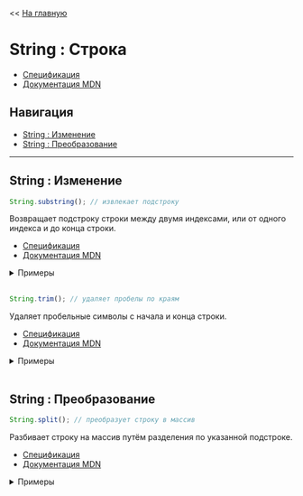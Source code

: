 << [На главную](./README.md)

# String : Строка

- [Спецификация](https://tc39.es/ecma262/#sec-string-objects)
- [Документация MDN](https://developer.mozilla.org/ru/docs/Web/JavaScript/Reference/Global_Objects/String)

## Навигация

- [String : Изменение](#string--изменение)
- [String : Преобразование](#string--преобразование)

---

## String : Изменение

<a id="substring"></a>

```js
String.substring(); // извлекает подстроку
```

Возвращает подстроку строки между двумя индексами, или от одного индекса и до конца строки.

- [Спецификация](https://tc39.es/ecma262/#sec-string.prototype.substring)
- [Документация MDN](https://developer.mozilla.org/ru/docs/Web/JavaScript/Reference/Global_Objects/String/substring)

<details>
<summary>Примеры</summary>

```js
const str = '0123456';

str.substring(1); // ===> "123456"
str.substring(-1, 3); // ===> "012"
str.substring(3, -1); // ===> "012"
str.substring(1, 3); // ===> "12"

console.log(str);
// "0123456"
```

</details><br>

<a id="trim"></a>

```js
String.trim(); // удаляет пробелы по краям
```

Удаляет пробельные символы с начала и конца строки.

- [Спецификация](https://tc39.es/ecma262/#sec-string.prototype.trim)
- [Документация MDN](https://developer.mozilla.org/ru/docs/Web/JavaScript/Reference/Global_Objects/String/trim)

<details>
<summary>Примеры</summary>

```js
const str1 = '   0123456 ';
const str2 = `
0123456 `;

str1.trim(); // ===> "0123456"
str2.trim(); // ===> "0123456"

console.log(str1);
// "   0123456 "
console.log(str2);
// "
// 0123456 "
```

</details><br>

## String : Преобразование

<a id="split"></a>

```js
String.split(); // преобразует строку в массив
```

Разбивает строку на массив путём разделения по указанной подстроке.

- [Спецификация](https://tc39.es/ecma262/#sec-string.prototype.split)
- [Документация MDN](https://developer.mozilla.org/ru/docs/Web/JavaScript/Reference/Global_Objects/String/split)

<details>
<summary>Примеры</summary>

```js
const planets = 'Меркурий,Венера,Земля,Марс';

planets.split(','); // ===> (4) ["Меркурий", "Венера", "Земля", "Марс"]

console.log(planets);
// "Меркурий,Венера,Земля,Марс"
```

Обратное действие: [Array => String](./js-array.md#join)

</details><br>
